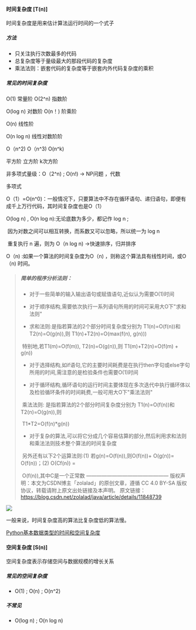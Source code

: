 ####  时间复杂度   [T(n)]

时间复杂度是用来估计算法运行时间的一个式子

##### 方法

+ 只关注执行次数最多的代码
+ 总复杂度等于量级最大的那段代码的复杂度
+ 乘法法则：嵌套代码的复杂度等于嵌套内外代码复杂度的乘积



##### 常见的时间复杂度



O(1)             常量阶                                                       O(2^n)   指数阶

O(log n)       对数阶                                                       O(n！)   阶乘阶

O(n)             线性阶                                                       

O(n log n)   线性对数阶阶                                                       

O（n^2)       O（n^3)       O(n^k)

平方阶          立方阶          k次方阶



非多项式量级：O（2^n)   ;   O(n!)               →       NP问题  ，代数

多项式



O（1）=O(n^0)：一般情况下，只要算法中不存在循环语句、递归语句，即便有成千上万行代码，其时间复杂度也是O（1）

O(log n)  ,  O(n log n):无论底数为多少，都记作 log n ;

​                                     因为对数之间可以相互转换，而系数又可以忽略，所以统一为 log  n

​                                     重复执行 n 遍，则为 O（n log n) →快速排序，归并排序

O（n) :如果一个算法的时间复杂度为O（n) ，则称这个算法具有线性时间，或O（n) 时间。



> ##### 简单的程序分析法则：
>
> - 对于一些简单的输入输出语句或赋值语句,近似认为需要O(1)时间
>
> - 对于顺序结构,需要依次执行一系列语句所用的时间可采用大O下"求和法则"
>
> - 求和法则:是指若算法的2个部分时间复杂度分别为 T1(n)=O(f(n))和 T2(n)=O(g(n)),则 T1(n)+T2(n)=O(max(f(n), g(n)))
>
> ​       特别地,若T1(m)=O(f(m)), T2(n)=O(g(n)),则 T1(m)+T2(n)=O(f(m) + g(n))
>
> - 对于选择结构,如if语句,它的主要时间耗费是在执行then字句或else字句所用的时间,需注意的是检验条件也需要O(1)时间
>
> - 对于循环结构,循环语句的运行时间主要体现在多次迭代中执行循环体以及检验循环条件的时间耗费,一般可用大O下"乘法法则"
>
> ​       乘法法则: 是指若算法的2个部分时间复杂度分别为 T1(n)=O(f(n))和 T2(n)=O(g(n)),则  
>
> ​       T1*T2=O(f(n)*g(n))
>
> - 对于复杂的算法,可以将它分成几个容易估算的部分,然后利用求和法则和乘法法则技术整个算法的时间复杂度
>
> ​      另外还有以下2个运算法则:(1) 若g(n)=O(f(n)),则O(f(n))+ O(g(n))= O(f(n))；(2) O(Cf(n)) =   
>
> ​      O(f(n)),其中C是一个正常数
> ————————————————
> 版权声明：本文为CSDN博主「zolalad」的原创文章，遵循 CC 4.0 BY-SA 版权协议，转载请附上原文出处链接及本声明。
> 原文链接：https://blog.csdn.net/zolalad/java/article/details/11848739





![](note/complexity/p.png)



一般来说，时间复杂度高的算法比复杂度低的算法慢。

[Python基本数据类型的时间和空间复杂度](https://blog.csdn.net/qq_38882327/article/details/89203949?depth_1-utm_source=distribute.pc_relevant.none-task-blog-BlogCommendFromBaidu-1&utm_source=distribute.pc_relevant.none-task-blog-BlogCommendFromBaidu-1)





#### 空间复杂度   [S(n)]

空间复杂度表示存储空间与数据规模的增长关系



##### 常见的空间复杂度

+ O(1)  ;  O(n)  ;  O(n^2)

##### 不常见

+ O(log n)  ;  O(n log n)
